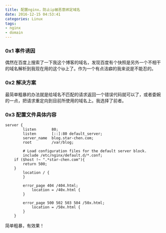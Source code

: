 ```yaml
---
title: 配置nginx，防止ip被恶意绑定域名
date: 2016-12-15 04:53:41
categories: Linux
tags:
- nginx
- domain
---
```

### 0x1 事件诱因  
偶然在百度上搜索了一下我这个博客的域名，发现百度有个快照是另外一个不相干的域名解析到我现在用的这个ip上了。作为一个有点洁癖的我来说是不能忍的。
###  0x2 解决方案  
最简单粗暴的办法就是给域名不匹配的请求返回一个错误代码就可以了，或者委婉的一点，把请求重定向到目前所使用的域名上。我选择了前者。
### 0x3 配置文件具体内容  
```
server {
        listen       80;
        listen       [::]:80 default_server;
        server_name  blog.star-chen.com;
        root         /var/blog;

        # Load configuration files for the default server block.
        include /etc/nginx/default.d/*.conf;
	if ($host !~ ".*star-chen.com"){
		return 500;
	}
        location / {
        }

        error_page 404 /404.html;
            location = /40x.html {
        }

        error_page 500 502 503 504 /50x.html;
            location = /50x.html {
        }
    }

```
简单粗暴，有效果！